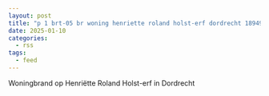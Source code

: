 ```yaml
---
layout: post
title: "p 1 brt-05 br woning henriette roland holst-erf dordrecht 189492 186651 186531"
date: 2025-01-10
categories: 
  - rss
tags: 
  - feed
---
```


Woningbrand op Henriëtte Roland Holst-erf in Dordrecht
